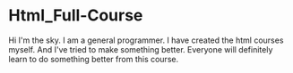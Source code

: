 # Html_Full-Course
Hi I'm the sky. I am a general programmer. I have created the html courses myself. 
And I've tried to make something better. 
Everyone will definitely learn to do something better from this course.
